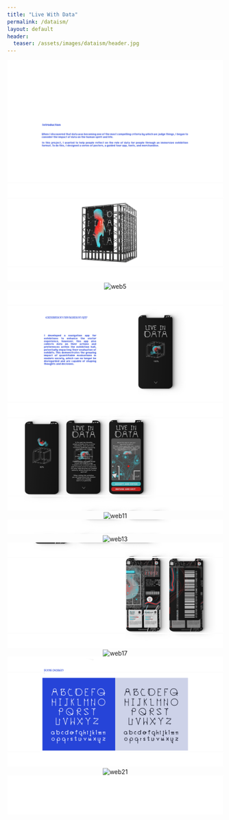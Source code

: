 ```yaml
---
title: "Live With Data"
permalink: /dataism/
layout: default
header:
  teaser: /assets/images/dataism/header.jpg
---
```

<div style="text-align: center;">
 <img src="/assets/images/dataism/web1.jpg" alt="web1">
  <img src="/assets/images/dataism/web2.jpg" alt="web2">
   <img src="/assets/images/dataism/web3.jpg" alt="web3">
   <img src="/assets/images/dataism/web4.jpg" alt="web4">
   <img src="/assets/images/dataism/web5.jpg" alt="web5">
   <img src="/assets/images/dataism/web6.jpg" alt="web6">
   <img src="/assets/images/dataism/web7.jpg" alt="web7">
  <img src="/assets/images/dataism/web8.jpg" alt="web8">
   <img src="/assets/images/dataism/web9.jpg" alt="web9">
  <img src="/assets/images/dataism/web10.jpg" alt="web10">
  <img src="/assets/images/dataism/web11.jpg" alt="web11">
  <img src="/assets/images/dataism/web12.jpg" alt="web12">
   <img src="/assets/images/dataism/web13.jpg" alt="web13">
   <img src="/assets/images/dataism/web14.jpg" alt="web14">
   <img src="/assets/images/dataism/web15.jpg" alt="web15">
   <img src="/assets/images/dataism/web16.jpg" alt="web16">
   <img src="/assets/images/dataism/web17.jpg" alt="web17">
  <img src="/assets/images/dataism/web18.jpg" alt="web18">
   <img src="/assets/images/dataism/web19.jpg" alt="web19">
  <img src="/assets/images/dataism/web20.jpg" alt="web20">
  <img src="/assets/images/dataism/web21.jpg" alt="web21">
  <img src="/assets/images/dataism/web22.jpg" alt="web22">
</div>
